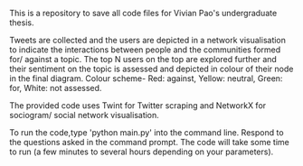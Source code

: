 This is a repository to save all code files for Vivian Pao's undergraduate thesis.

Tweets are collected and the users are depicted in a network visualisation to indicate the interactions between people and the communities formed for/ against a topic. The top N users on the top are explored further and their sentiment on the topic is assessed and depicted in colour of their node in the final diagram. Colour scheme- Red: against, Yellow: neutral, Green: for, White: not assessed.

The provided code uses Twint for Twitter scraping and NetworkX for sociogram/ social network visualisation.

To run the code,type 'python main.py' into the command line. Respond to the questions asked in the command prompt. The code will take some time to run (a few minutes to several hours depending on your parameters).